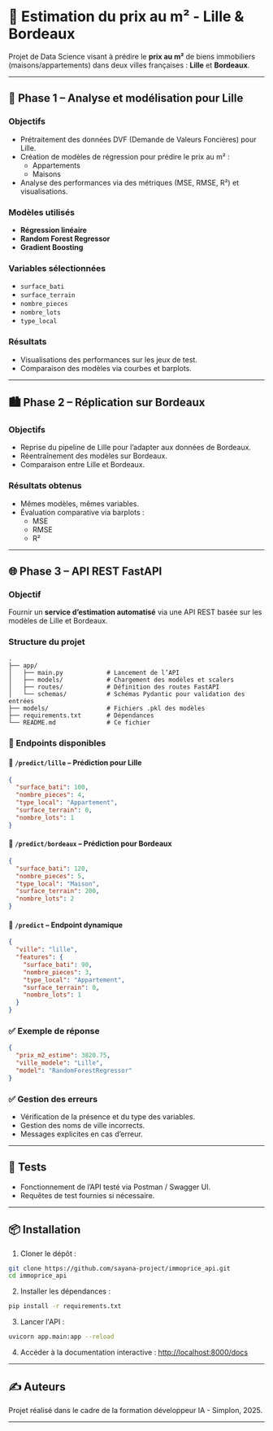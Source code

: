 # 🏡 Estimation du prix au m² - Lille & Bordeaux

Projet de Data Science visant à prédire le **prix au m²** de biens immobiliers (maisons/appartements) dans deux villes françaises : **Lille** et **Bordeaux**.

---

## 🚀 Phase 1 – Analyse et modélisation pour Lille

### Objectifs
- Prétraitement des données DVF (Demande de Valeurs Foncières) pour Lille.
- Création de modèles de régression pour prédire le prix au m² :
  - Appartements
  - Maisons
- Analyse des performances via des métriques (MSE, RMSE, R²) et visualisations.

### Modèles utilisés
- **Régression linéaire**
- **Random Forest Regressor**
- **Gradient Boosting**

### Variables sélectionnées
- `surface_bati`
- `surface_terrain`
- `nombre_pieces`
- `nombre_lots`
- `type_local`

### Résultats
- Visualisations des performances sur les jeux de test.
- Comparaison des modèles via courbes et barplots.

---

## 🏙️ Phase 2 – Réplication sur Bordeaux

### Objectifs
- Reprise du pipeline de Lille pour l’adapter aux données de Bordeaux.
- Réentraînement des modèles sur Bordeaux.
- Comparaison entre Lille et Bordeaux.

### Résultats obtenus
- Mêmes modèles, mêmes variables.
- Évaluation comparative via barplots :
  - MSE
  - RMSE
  - R²

---

## 🌐 Phase 3 – API REST FastAPI

### Objectif
Fournir un **service d’estimation automatisé** via une API REST basée sur les modèles de Lille et Bordeaux.

### Structure du projet

```
.
├── app/
│   ├── main.py            # Lancement de l’API
│   ├── models/            # Chargement des modèles et scalers
│   ├── routes/            # Définition des routes FastAPI
│   └── schemas/           # Schémas Pydantic pour validation des entrées
├── models/                # Fichiers .pkl des modèles
├── requirements.txt       # Dépendances
└── README.md              # Ce fichier
```

### 📌 Endpoints disponibles

#### 🔹 `/predict/lille` – Prédiction pour Lille
```json
{
  "surface_bati": 100,
  "nombre_pieces": 4,
  "type_local": "Appartement",
  "surface_terrain": 0,
  "nombre_lots": 1
}
```

#### 🔹 `/predict/bordeaux` – Prédiction pour Bordeaux
```json
{
  "surface_bati": 120,
  "nombre_pieces": 5,
  "type_local": "Maison",
  "surface_terrain": 200,
  "nombre_lots": 2
}
```

#### 🔹 `/predict` – Endpoint dynamique
```json
{
  "ville": "lille",
  "features": {
    "surface_bati": 90,
    "nombre_pieces": 3,
    "type_local": "Appartement",
    "surface_terrain": 0,
    "nombre_lots": 1
  }
}
```

### ✅ Exemple de réponse
```json
{
  "prix_m2_estime": 3820.75,
  "ville_modele": "Lille",
  "model": "RandomForestRegressor"
}
```

### ✅ Gestion des erreurs
- Vérification de la présence et du type des variables.
- Gestion des noms de ville incorrects.
- Messages explicites en cas d’erreur.

---

## 🧪 Tests
- Fonctionnement de l’API testé via Postman / Swagger UI.
- Requêtes de test fournies si nécessaire.

---

## 📦 Installation

1. Cloner le dépôt :
```bash
git clone https://github.com/sayana-project/immoprice_api.git
cd immoprice_api
```

2. Installer les dépendances :
```bash
pip install -r requirements.txt
```

3. Lancer l'API :
```bash
uvicorn app.main:app --reload
```

4. Accéder à la documentation interactive :
[http://localhost:8000/docs](http://localhost:8000/docs)

---

## ✍️ Auteurs
Projet réalisé dans le cadre de la formation développeur IA - Simplon, 2025.

---